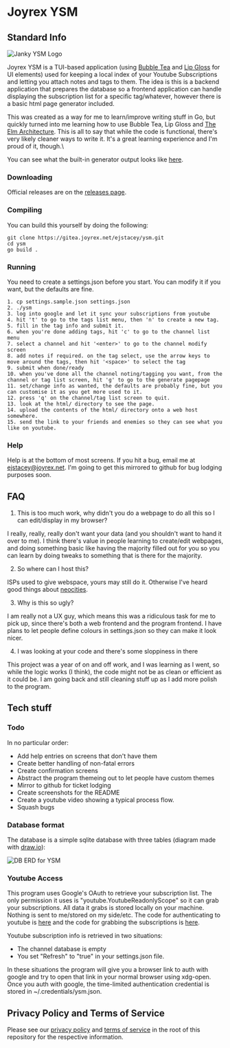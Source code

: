 
# Joyrex YSM

## Standard Info

![Janky YSM Logo](https://gitea.joyrex.net/ejstacey/ysm/raw/branch/main/assets/120px-logo.png "YSM")

Joyrex YSM is a TUI-based application (using [Bubble Tea](https://github.com/charmbracelet/bubbletea) and [Lip Gloss](https://github.com/charmbracelet/lipgloss) for UI elements) used for keeping a local index of your Youtube Subscriptions and letting you attach notes and tags to them. The idea is this is a backend application that prepares the database so a frontend application can handle displaying the subscription list for a specific tag/whatever, however there is a basic html page generator included.

This was created as a way for me to learn/improve writing stuff in Go, but quickly turned into me learning how to use Bubble Tea, Lip Gloss and [The Elm Architecture](https://guide.elm-lang.org/architecture/). This is all to say that while the code is functional, there's very likely cleaner ways to write it. It's a great learning experience and I'm proud of it, though.\

You can see what the built-in generator output looks like [here](https://joyrex.net/ysm/).

### Downloading

Official releases are on the [releases page](https://gitea.joyrex.net/ejstacey/ysm/releases).

### Compiling

You can build this yourself by doing the following:

    git clone https://gitea.joyrex.net/ejstacey/ysm.git
    cd ysm
    go build .

### Running

You need to create a settings.json before you start. You can modify it if you want, but the defaults are fine.

    1. cp settings.sample.json settings.json
    2. ./ysm
    3. log into google and let it sync your subscriptions from youtube
    4. hit 't' to go to the tags list menu, then 'n' to create a new tag.
    5. fill in the tag info and submit it.
    6. when you're done adding tags, hit 'c' to go to the channel list menu
    7. select a channel and hit '<enter>' to go to the channel modify screen
    8. add notes if required. on the tag select, use the arrow keys to move around the tags, then hit '<space>' to select the tag
    9. submit when done/ready
    10. when you've done all the channel noting/tagging you want, from the channel or tag list screen, hit 'g' to go to the generate pagepage
    11. set/change info as wanted, the defaults are probably fine, but you can customise it as you get more used to it.
    12. press 'q' on the channel/tag list screen to quit.
    13. look at the html/ directory to see the page.
    14. upload the contents of the html/ directory onto a web host somewhere.
    15. send the link to your friends and enemies so they can see what you like on youtube.

### Help

Help is at the bottom of most screens. If you hit a bug, email me at [ejstacey@joyrex.net](mailto:ejstacey@joyrex.net). I'm going to get this mirrored to github for bug lodging purposes soon.

## FAQ

1. This is too much work, why didn't you do a webpage to do all this so I can edit/display in my browser?

I really, really, really don't want your data (and you shouldn't want to hand it over to me). I think there's value in people learning to create/edit webpages, and doing something basic like having the majority filled out for you so you can learn by doing tweaks to something that is there for the majority.

2. So where can I host this?

ISPs used to give webspace, yours may still do it. Otherwise I've heard good things about [neocities](https://neocities.org/).

3. Why is this so ugly?

I am really not a UX guy, which means this was a ridiculous task for me to pick up, since there's both a web frontend and the program frontend. I have plans to let people define colours in settings.json so they can make it look nicer.

4. I was looking at your code and there's some sloppiness in there

This project was a year of on and off work, and I was learning as I went, so while the logic works (I think), the code might not be as clean or efficient as it could be. I am going back and still cleaning stuff up as I add more polish to the program.

## Tech stuff

### Todo

In no particular order:

- Add help entries on screens that don't have them
- Create better handling of non-fatal errors
- Create confirmation screens
- Abstract the program themeing out to let people have custom themes
- Mirror to github for ticket lodging
- Create screenshots for the README
- Create a youtube video showing a typical process flow.
- Squash bugs

### Database format

The database is a simple sqlite database with three tables (diagram made with [draw.io](https://www.drawio.com/)):

![DB ERD for YSM](https://gitea.joyrex.net/ejstacey/ysm/raw/branch/main/assets/ysm-erd.png "YSM")

### Youtube Access

This program uses Google's OAuth to retrieve your subscription list. The only permission it uses is "youtube.YoutubeReadonlyScope" so it can grab your subscriptions. All data it grabs is stored locally on your machine. Nothing is sent to me/stored on my side/etc. The code for authenticating to youtube is [here](https://gitea.joyrex.net/ejstacey/ysm/src/branch/main/utils/youtube.go) and the code for grabbing the subscriptions is [here](https://gitea.joyrex.net/ejstacey/ysm/src/branch/main/channel/channel.go#L29).

Youtube subscription info is retrieved in two situations:
- The channel database is empty
- You set "Refresh" to "true" in your settings.json file.

In these situations the program will give you a browser link to auth with google and try to open that link in your normal browser using xdg-open. Once you auth with google, the time-limited authentication credential is stored in ~/.credentials/ysm.json.

## Privacy Policy and Terms of Service

Please see our [privacy policy](https://gitea.joyrex.net/ejstacey/ysm/raw/branch/main/PRIVACY-POLICY) and [terms of service](https://gitea.joyrex.net/ejstacey/ysm/raw/branch/main/TERMS-OF-SERVICE) in the root of this repository for the respective information.
